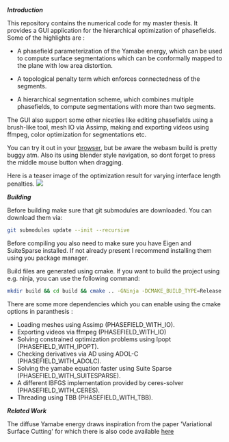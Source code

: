 ***Introduction***

This repository contains the numerical code for my master thesis.
It provides a GUI application for the hierarchical optimization of phasefields.
Some of the highlights are :

- A phasefield parameterization of the Yamabe energy,
which can be used to compute surface segmentations which can be conformally mapped
to the plane with low area distortion.

- A topological penalty term which enforces connectedness of the segments.

- A hierarchical segmentation scheme, which combines multiple phasefields, to 
compute segmentations with more than two segments.

The GUI also support some other niceties like editing phasefields
using a brush-like tool, mesh IO via Assimp, making and exporting videos
using ffmpeg, color optimization for segmentations etc. 

You can try it out in your [browser](https://janos95.gitlab.io/wasm-test/), but be aware the 
webasm build is pretty buggy atm. Also its using blender style navigation, so dont forget to press
the middle mouse button when dragging.

Here is a teaser image of the optimization result for varying interface length penalties.
![](images/image.png)

***Building***

Before building make sure that git submodules are downloaded.
You can download them via:

```bash
git submodules update --init --recursive
```

Before compiling you also need to make sure you have Eigen 
and SuiteSparse installed. If not already present I recommend
installing them using you package manager.

Build files are generated using cmake. 
If you want to build the project using e.g.
ninja, you can use the following command:

```bash
mkdir build && cd build && cmake .. -GNinja -DCMAKE_BUILD_TYPE=Release && ninja
```

There are some more dependencies which you can enable using the cmake options in paranthesis :
- Loading meshes using Assimp (PHASEFIELD_WITH_IO).
- Exporting videos via ffmpeg (PHASEFIELD_WITH_IO)
- Solving constrained optimization problems using  Ipopt (PHASEFIELD_WITH_IPOPT).
- Checking derivatives via AD using ADOL-C (PHASEFIELD_WITH_ADOLC).
- Solving the yamabe equation faster using Suite Sparse (PHASEFIELD_WITH_SUITESPARSE).
- A different lBFGS implementation provided by ceres-solver (PHASEFIELD_WITH_CERES).
- Threading using TBB (PHASEFIELD_WITH_TBB).

***Related Work***

The diffuse Yamabe energy draws inspiration from the paper 
'Variational Surface Cutting' for which there is also code 
available [here](https://github.com/nmwsharp/variational-surface-cutting)


